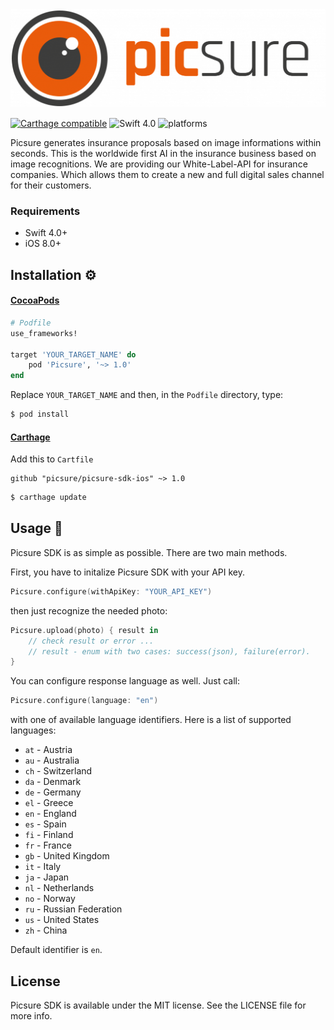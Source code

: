 <img src="assets/logo.png" alt="Picsure">

[![Carthage compatible](https://img.shields.io/badge/Carthage-compatible-4BC51D.svg?style=flat)](#carthage)
![Swift 4.0](https://img.shields.io/badge/Swift-3.0.x-orange.svg)
![platforms](https://img.shields.io/badge/platforms-iOS-lightgrey.svg)

Picsure generates insurance proposals based on image informations within seconds. This is the worldwide first AI in the insurance business based on image recognitions. We are providing our White-Label-API for insurance companies. Which allows them to create a new and full digital sales channel for their customers.

### Requirements ###

* Swift 4.0+
* iOS 8.0+

## Installation ⚙️ ##

#### [CocoaPods](https://guides.cocoapods.org/using/using-cocoapods.html)

```ruby
# Podfile
use_frameworks!

target 'YOUR_TARGET_NAME' do
    pod 'Picsure', '~> 1.0'
end
```

Replace `YOUR_TARGET_NAME` and then, in the `Podfile` directory, type:

```bash
$ pod install
```

#### [Carthage](https://github.com/Carthage/Carthage)

Add this to `Cartfile`

```
github "picsure/picsure-sdk-ios" ~> 1.0
```

```bash
$ carthage update
```

## Usage 🚀 ##

Picsure SDK is as simple as possible. There are two main methods.

First, you have to initalize Picsure SDK with your API key.

```swift
Picsure.configure(withApiKey: "YOUR_API_KEY")
```
then just recognize the needed photo:

```swift
Picsure.upload(photo) { result in
    // check result or error ...
    // result - enum with two cases: success(json), failure(error).
}
```

You can configure response language as well. Just call:

```swift
Picsure.configure(language: "en")
```

with one of available language identifiers. Here is a list of supported languages:

- `at` - Austria
- `au` - Australia
- `ch` - Switzerland
- `da` - Denmark
- `de` - Germany
- `el` - Greece
- `en` - England
- `es` - Spain
- `fi` - Finland
- `fr` - France
- `gb` - United Kingdom
- `it` - Italy
- `ja` - Japan
- `nl` - Netherlands
- `no` - Norway
- `ru` - Russian Federation
- `us` - United States
- `zh` - China

Default identifier is `en`.

## License ##

Picsure SDK is available under the MIT license. See the LICENSE file for more info.
